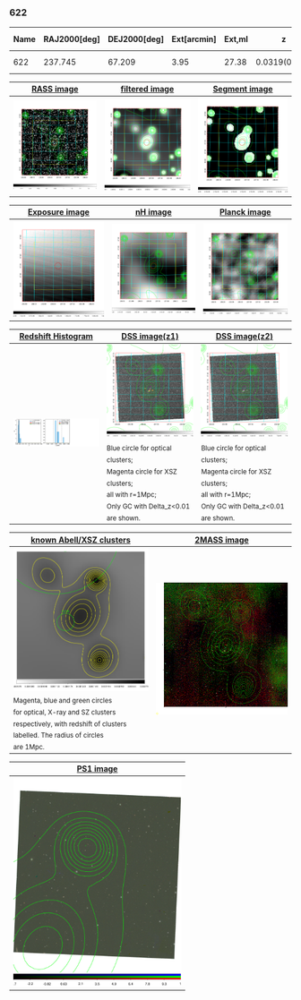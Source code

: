 <div STYLE="page-break-after: always;"></div>

### 622

|Name|RAJ2000[deg]|DEJ2000[deg] |Ext[arcmin]| Ext,ml | z | z_src| C|GC(XSZ,Delta_z<0.01)| GC(OPT,Delta_z<0.01)|GC| R_sig[arcmin] | R500[arcmin] | R500[Mpc]| CRsig[c/s] | CR500[c/s] |L500[1E44 erg/s]|F500[1E-12 erg/s/cm^2]| M500[1E14 Msun]|Tx[keV]|Cnt_sig|Beta|Rc[arcmin]|Comment|Alias|
|---|---|---|---|---|---|------|---|--------|---------|----------|---|---|---|---|---|---|---|---|---|---|---|---|---|---|
|622| 237.745| 67.209| 3.95| 27.38| 0.0319(0.005)| z1,| G| -| -| N, W| 16.112| 11.811| 0.452| 0.073(0.015)| 0.070(0.014)| 0.022(0.004)| 0.921(0.179)| 0.27(0.03)| 0.96(0.06)| 76.3| 0.561(-0.044+0.100)| 3.989(-0.476+0.891)| -| t191|

|[RASS image](../image/622/622_img.pdf)|[filtered image](../image/622/622_fil.pdf)|[Segment image](../image/622/622_seg.pdf)|
|-------------------|--------------------|-------------------|
| <img src="../image/622/622_img.png" width="300">  | <img src="../image/622/622_fil.png" width="300">   | <img src="../image/622/622_seg.png" width="300">  |

|[Exposure image](../image/622/622_mex.pdf)| [nH image](../image/622/622_nh.pdf)| [Planck image](../image/622/622_p.pdf)|
|-------------------|--------------------|-------------------|
|<img src="../image/622/622_mex.png" width="300">   | <img src="../image/622/622_nh.png" width="300">    | <img src="../image/622/622_p.png" width="300"> |

|[Redshift Histogram](../image/622/622_zg.pdf) | [DSS image(z1)](../image/622/622_dss_z1.pdf)      |  [DSS image(z2)](../image/622/622_dss_z2.pdf)    |
|-------------------|--------------------|-------------------|
|<img src="../image/622/622_zg.png" width="300"> |<img src="../image/622/622_dss_z1.png" width="300"> <sub><br>Blue circle for optical clusters; <br>Magenta circle for XSZ clusters; <br>all with r=1Mpc; <br>Only GC with Delta_z<0.01 are shown. </sub>| <img src="../image/622/622_dss_z2.png" width="300"><sub><br>Blue circle for optical clusters; <br>Magenta circle for XSZ clusters; <br>all with r=1Mpc; <br>Only GC with Delta_z<0.01 are shown. </sub> |

|[known Abell/XSZ clusters](../image/622/622_gc.pdf) | [2MASS image](../image/622/622_2mass.pdf)      |
|-------------------|-------------------|
|<img src=../image/622/622_gc.png width="300"> <br><sub>Magenta, blue and green circles <br>for optical, X-ray and SZ clusters <br>respectively, with redshift of clusters <br>labelled. The radius of circles <br>are 1Mpc.</sub>|<img src="../image/622/622_2mass.png" width="300">  |

|[PS1 image](../image/622/622_ps1.pdf)            |
|-------------------|
| <img src="../image/622/622_ps1.pdf" width="300">  |
